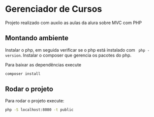 # Gerenciador de Cursos

Projeto realizado com auxíio as aulas da alura sobre MVC com PHP


## Montando ambiente

Instalar o php, em seguida verificar se o php está instalado com ``` php -version```.
Instalar o composer que gerencia os pacotes do php.

Para baixar as dependências execute
```bash
composer install
```

## Rodar o projeto
Para rodar o projeto execute: 
```bash
php -S localhost:8080 -t public
```